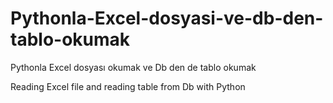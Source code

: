 # Pythonla-Excel-dosyasi-ve-db-den-tablo-okumak

Pythonla Excel dosyası okumak ve Db den de tablo okumak 

Reading Excel file and reading table from Db with Python
 
